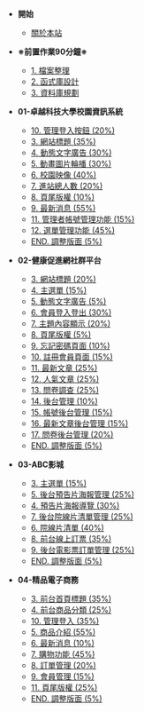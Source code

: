 - **開始**
  - [關於本站](/)

- **※前置作業90分鐘※**
  - [1. 檔案整理](/ready/1_files.md)
  - [2. 函式庫設計](/ready/2_lib.md)
  - [3. 資料庫規劃](/ready/3_sql.md)

- **01-卓越科技大學校園資訊系統**
  - [10. 管理登入按鈕 (20%)](/web01/do1_t10.md)
  - [3. 網站標題 (35%)](/web01/do2_t3.md)
  - [4. 動態文字廣告 (30%)](/web01/do3_t4.md)
  - [5. 動畫圖片輪播 (30%)](/web01/do4_t5.md)
  - [6. 校園映像 (40%)](/web01/do5_t6.md)
  - [7. 進站總人數 (20%)](/web01/do6_t7.md)
  - [8. 頁尾版權 (10%)](/web01/do7_t8.md)
  - [9. 最新消息 (55%)](/web01/do8_t9.md)
  - [11. 管理者帳號管理功能 (15%)](/web01/do9_t11.md)
  - [12. 選單管理功能 (45%)](/web01/do10_t12.md)
  - [END. 調整版面 (5%)](/web01/do11_end.md)

- **02-健康促進網社群平台**
  - [3. 網站標題 (20%)](/web02/do1_t3.md)
  - [4. 主選單 (15%)](/web02/do2_t4.md)
  - [5. 動態文字廣告 (5%)](/web02/do3_t5.md)
  - [6. 會員登入登出 (30%)](/web02/do4_t6.md)
  - [7. 主題內容顯示 (20%)](/web02/do5_t7.md)
  - [8. 頁尾版權 (5%)](/web02/do6_t8.md)
  - [9. 忘記密碼頁面 (10%)](/web02/do7_t9.md)
  - [10. 註冊會員頁面 (15%)](/web02/do8_t10.md)
  - [11. 最新文章 (25%)](/web02/do9_t11.md)
  - [12. 人氣文章 (25%)](/web02/do10_t12.md)
  - [13. 問卷調查 (25%)](/web02/do11_t13.md)
  - [14. 後台管理 (10%)](/web02/do12_t14.md)
  - [15. 帳號後台管理 (15%)](/web02/do13_t15.md)
  - [16. 最新文章後台管理 (15%)](/web02/do14_t16.md)
  - [17. 問卷後台管理 (20%)](/web02/do15_t17.md)
  - [END. 調整版面 (5%)](/web02/do16_end.md)

- **03-ABC影城**
  - [3. 主選單 (15%)](/web03/do1_t3.md)
  - [5. 後台預告片海報管理 (25%)](/web03/do2_t5.md)
  - [4. 預告片海報導覽 (30%)](/web03/do3_t4.md)
  - [7. 後台院線片清單管理 (25%)](/web03/do4_t7.md)
  - [6. 院線片清單 (40%)](/web03/do5_t6.md)
  - [8. 前台線上訂票 (35%)](/web03/do6_t8.md)
  - [9. 後台電影票訂單管理 (25%)](/web03/do7_t9.md)
  - [END. 調整版面 (5%)](/web03/do8_end.md)

- **04-精品電子商務**
  - [3. 前台首頁標題 (35%)](/web04/do1_t3.md)
  - [4. 前台商品分類 (25%)](/web04/do2_t4.md)
  - [10. 管理登入 (35%)](/web04/do3_t10.md)
  - [5. 商品介紹 (55%)](/web04/do4_t5.md)
  - [6. 最新消息 (10%)](/web04/do5_t6.md)
  - [7. 購物功能 (45%)](/web04/do6_t7.md)
  - [8. 訂單管理 (20%)](/web04/do7_t8.md)
  - [9. 會員管理 (15%)](/web04/do8_t9.md)
  - [11. 頁尾版權 (25%)](/web04/do9_t11.md)
  - [END. 調整版面 (5%)](/web04/do10_end.md)